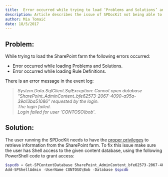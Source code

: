 ```yaml
---
title:  Error occurred while trying to load ‘Problems and Solutions’ and ‘Rule Definitions’
description: Article describes the issue of SPDocKit not being able to load Problems and Solutions and Rule Definitions.
author: Mia Tomaić
date: 18/5/2017
---
```


## Problem:
While trying to load the SharePoint farm the following errors occurred:
* Error occurred while loading Problems and Solutions.
* Error occurred while loading Rule Definitions.

There is an error message in the event log:
> *System.Data.SqlClient.SqlException: Cannot open database “SharePoint_AdminContent_bfe62573-2067-4090-a95a-39a13ba51086” requested by the login.  
The login failed.  
Login failed for user ‘CONTOSO\bob’*.

## Solution:
The user running the SPDocKit needs to have the [proper privileges](#internal/requirements/user-permission-requirements) to retrieve information from the SharePoint farm. To fix this issue make sure the user has Shell access to the given content database, using the following PowerShell code to grant access:
```powershell
$spcdb = Get-SPContentDatabase SharePoint_AdminContent_bfe62573-2067-4090-a95a-39a13ba51086
Add-SPShellAdmin -UserName CONTOSO\Bob -Database $spcdb
```